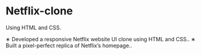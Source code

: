<h1>Netflix-clone</h1>

Using HTML and CSS. 

∗ Developed a responsive Netflix website UI clone using HTML and CSS..
∗ Built a pixel-perfect replica of Netflix’s homepage..
